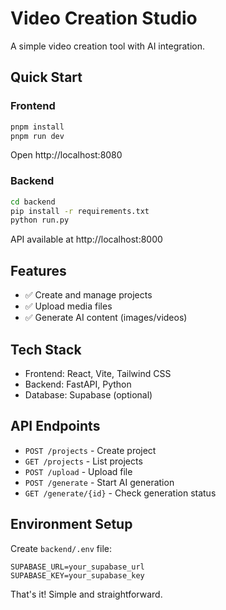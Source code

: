 # Video Creation Studio

A simple video creation tool with AI integration.

## Quick Start

### Frontend
```bash
pnpm install
pnpm run dev
```
Open http://localhost:8080

### Backend
```bash
cd backend
pip install -r requirements.txt
python run.py
```
API available at http://localhost:8000

## Features

- ✅ Create and manage projects
- ✅ Upload media files
- ✅ Generate AI content (images/videos)

## Tech Stack

- Frontend: React, Vite, Tailwind CSS
- Backend: FastAPI, Python
- Database: Supabase (optional)

## API Endpoints

- `POST /projects` - Create project
- `GET /projects` - List projects
- `POST /upload` - Upload file
- `POST /generate` - Start AI generation
- `GET /generate/{id}` - Check generation status

## Environment Setup

Create `backend/.env` file:
```env
SUPABASE_URL=your_supabase_url
SUPABASE_KEY=your_supabase_key
```

That's it! Simple and straightforward.